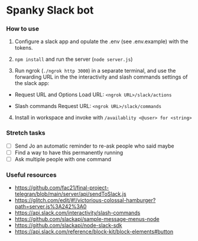 # Spanky Slack bot

### How to use

1. Configure a slack app and opulate the .env (see .env.example) with the tokens.

2. `npm install` and run the server (`node server.js`)

3. Run ngrok (`./ngrok http 3000`) in a separate terminal, and use the forwarding URL in the the interactivity and slash commands settings of the slack app:

- Request URL and Options Load URL:
`<ngrok URL>/slack/actions`


- Slash commands Request URL:
`<ngrok URL>/slack/commands`

4. Install in workspace and invoke with `/availablity <@user> for <string>`

### Stretch tasks

- [ ] Send Jo an automatic reminder to re-ask people who said maybe
- [ ] Find a way to have this permanently running
- [ ] Ask multiple people with one command
### Useful resources

- https://github.com/fac21/final-project-telegran/blob/main/server/api/sendToSlack.js
- https://glitch.com/edit/#!/victorious-colossal-hamburger?path=server.js%3A242%3A0
- https://api.slack.com/interactivity/slash-commands
- https://github.com/slackapi/sample-message-menus-node
- https://github.com/slackapi/node-slack-sdk
- https://api.slack.com/reference/block-kit/block-elements#button

